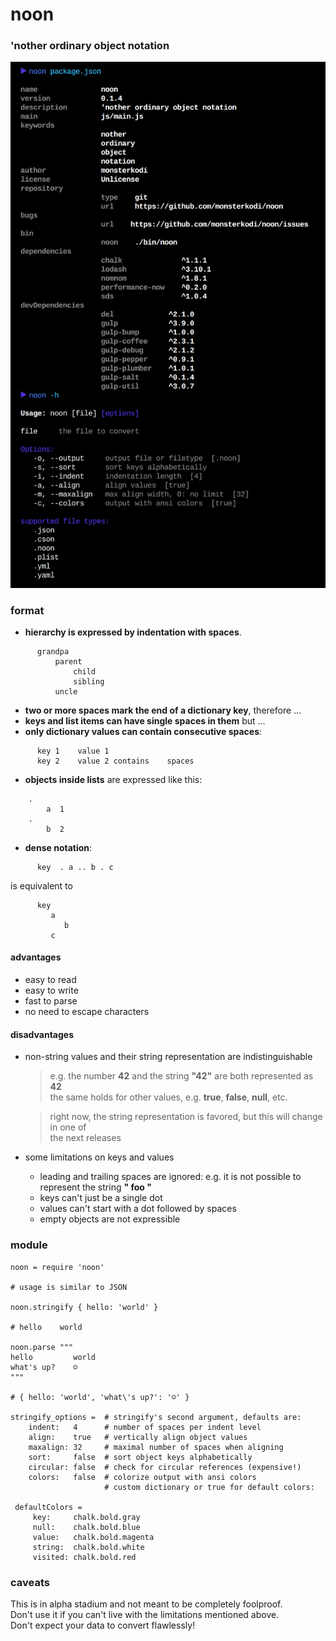 # noon
### 'nother ordinary object notation

![noon](https://raw.githubusercontent.com/monsterkodi/noon/master/img/noon.png)

### format

- **hierarchy is expressed by indentation with spaces**.
```coffee-script
      grandpa
          parent
              child
              sibling
          uncle
```          
- **two or more spaces mark the end of a dictionary key**, therefore ...
- **keys and list items can have single spaces in them** but ...
- **only dictionary values can contain consecutive spaces**:
```coffee-scrip
      key 1    value 1
      key 2    value 2 contains    spaces
```     
- **objects inside lists** are expressed like this:
```coffee-script
    .
        a  1
    .
        b  2
```        
- **dense notation**:
```coffee-script
      key  . a .. b . c
```
  is equivalent to
```coffee-script
      key
         a
            b
         c
```

#### advantages

- easy to read
- easy to write
- fast to parse 
- no need to escape characters

#### disadvantages

* non-string values and their string representation are indistinguishable 

     > e.g. the number **42** and the string **"42"** are both represented as **42**  
     > the same holds for other values, e.g. **true**, **false**, **null**, etc.
     
     > right now, the string representation is favored, but this will change in one of  
     > the next releases
  
* some limitations on keys and values

     * leading and trailing spaces are ignored:
       e.g. it is not possible to represent the string **" foo "**
     * keys can't just be a single dot
     * values can't start with a dot followed by spaces
     * empty objects are not expressible    

### module

```coffee-script
noon = require 'noon'

# usage is similar to JSON 

noon.stringify { hello: 'world' }

# hello    world

noon.parse """
hello         world
what's up?    ☺
"""

# { hello: 'world', 'what\'s up?': '☺' }

stringify_options =  # stringify's second argument, defaults are: 
    indent:   4      # number of spaces per indent level
    align:    true   # vertically align object values
    maxalign: 32     # maximal number of spaces when aligning
    sort:     false  # sort object keys alphabetically
    circular: false  # check for circular references (expensive!)
    colors:   false  # colorize output with ansi colors
                     # custom dictionary or true for default colors:

 defaultColors =
     key:     chalk.bold.gray
     null:    chalk.bold.blue
     value:   chalk.bold.magenta
     string:  chalk.bold.white
     visited: chalk.bold.red

```

### caveats

This is in alpha stadium and not meant to be completely foolproof.  
Don't use it if you can't live with the limitations mentioned above.  
Don't expect your data to convert flawlessly!
